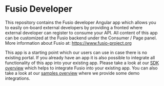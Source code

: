 
# Fusio Developer

This repository contains the Fusio developer Angular app which allows you to easily on-board
external developers by providing a fronted where external developer can register to consume
your API. All content of this app can be customized at the Fusio backend under the Consumer / Page
panel. More information about Fusio at:
https://www.fusio-project.org

This app is a starting point which our users can use in case there is no existing portal.
If you already have an app it is also possible to integrate all functionality of this app
into your existing app. Please take a look at our [SDK overview](https://www.fusio-project.org/sdk)
which helps to integrate Fusio into your existing app. You can also take a look at our
[samples overview](https://www.fusio-project.org/samples) where we provide some demo
integrations.
